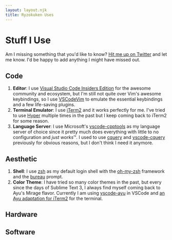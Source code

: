 ```yaml
---
layout: layout.njk
title: Ryzokuken Uses
---
```

# Stuff I Use

Am I missing something that you'd like to know? [Hit me up on Twitter](https://twitter.com/messages/compose?recipient_id=453076986) and let me know. I'd be happy to add anything I might have missed out.

## Code

1. **Editor**: I use [Visual Studio Code Insiders Edition](https://code.visualstudio.com/insiders/) for the awesome community and ecosystem, but I'm still not quite over Vim's awesome keybindings, so I use [VSCodeVim](https://marketplace.visualstudio.com/items?itemName=vscodevim.vim) to emulate the essential keybindings and a few life-saving plugins.
2. **Terminal Emulator**: I use [iTerm2](https://www.iterm2.com/) and it works perfectly for me. I've tried to use [Hyper](https://hyper.is/) multiple times in the past but I keep coming back to iTerm2 for some reason.
3. **Language Server**: I use Microsoft's [vscode-cpptools](https://marketplace.visualstudio.com/items?itemName=ms-vscode.cpptools) as my language server of choice since it pretty much does everything with little to no configuration and *just works*™️. I used to use [cquery](https://github.com/cquery-project/cquery) and [vscode-cquery](https://github.com/cquery-project/vscode-cquery) previously for obvious reasons, but I don't think I need it anymore.

## Aesthetic

1. **Shell**: I use [zsh](http://www.zsh.org/) as my default login shell with the [oh-my-zsh](https://ohmyz.sh/) framework and the [bureau](https://github.com/robbyrussell/oh-my-zsh/wiki/themes#bureau) prompt.
2. **Color Theme**: I have tried so many color themes in the past, but every since the days of Sublime Text 3, I always find myself coming back to Ayu's Mirage flavor. Currently I am using [vscode-ayu](https://github.com/ayu-theme/vscode-ayu) in VSCode and [an Ayu adaptation for iTerm2](https://github.com/mbadolato/iTerm2-Color-Schemes/blob/master/schemes/ayu.itermcolors) for the terminal.

## Hardware

## Software

<style>
.container li {
  font-size: 1.5rem;
  margin: 2rem 0;
}
</style>
